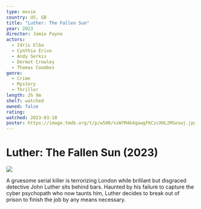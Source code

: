 ```yaml
---
type: movie
country: US, GB
title: "Luther: The Fallen Sun"
year: 2023
director: Jamie Payne
actors:
  - Idris Elba
  - Cynthia Erivo
  - Andy Serkis
  - Dermot Crowley
  - Thomas Coombes
genre:
  - Crime
  - Mystery
  - Thriller
length: 2h 9m
shelf: watched
owned: false
rating:
watched: 2023-03-18
poster: https://image.tmdb.org/t/p/w500/xsW7M4b4gawgFKCzcXHL2MSeswj.jpg
---
```


# Luther: The Fallen Sun (2023)

![](https://image.tmdb.org/t/p/w500/xsW7M4b4gawgFKCzcXHL2MSeswj.jpg)

A gruesome serial killer is terrorizing London while brilliant but disgraced detective John Luther sits behind bars. Haunted by his failure to capture the cyber psychopath who now taunts him, Luther decides to break out of prison to finish the job by any means necessary.